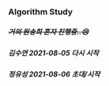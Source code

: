 ### Algorithm Study
##### ~~거의 원송희 혼자 진행중..😢~~   
##### 김수연 2021-08-05 다시 시작
##### 정유성 2021-08-06 초대/시작
